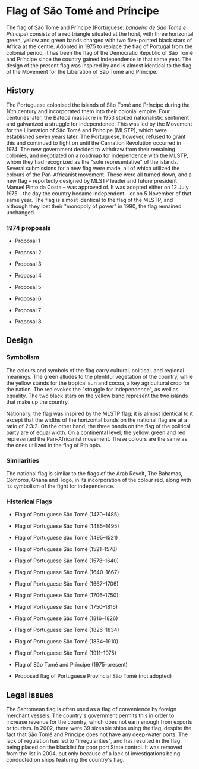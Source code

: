 # Flag of São Tomé and Príncipe

The flag of São Tomé and Príncipe (Portuguese: *bandeira de São Tomé e Príncipe*) consists of a red triangle situated at the hoist, with three horizontal green, yellow and green bands charged with two five-pointed black stars of Africa at the centre. Adopted in 1975 to replace the flag of Portugal from the colonial period, it has been the flag of the Democratic Republic of São Tomé and Príncipe since the country gained independence in that same year. The design of the present flag was inspired by and is almost identical to the flag of the Movement for the Liberation of São Tomé and Príncipe.

## History

The Portuguese colonised the islands of São Tomé and Príncipe during the 16th century and incorporated them into their colonial empire. Four centuries later, the Batepá massacre in 1953 stoked nationalistic sentiment and galvanized a struggle for independence. This was led by the Movement for the Liberation of São Tomé and Príncipe (MLSTP), which were established seven years later. The Portuguese, however, refused to grant this and continued to fight on until the Carnation Revolution occurred in 1974. The new government decided to withdraw from their remaining colonies, and negotiated on a roadmap for independence with the MLSTP, whom they had recognized as the "sole representative" of the islands. Several submissions for a new flag were made, all of which utilized the colours of the Pan-Africanist movement. These were all turned down, and a new flag – reportedly designed by MLSTP leader and future president Manuel Pinto da Costa – was approved of. It was adopted either on 12 July 1975 – the day the country became independent – or on 5 November of that same year. The flag is almost identical to the flag of the MLSTP, and although they lost their "monopoly of power" in 1990, the flag remained unchanged.

### 1974 proposals

- Proposal 1

- Proposal 2

- Proposal 3

- Proposal 4

- Proposal 5

- Proposal 6

- Proposal 7

- Proposal 8

## Design

### Symbolism

The colours and symbols of the flag carry cultural, political, and regional meanings. The green alludes to the plentiful vegetation of the country, while the yellow stands for the tropical sun and cocoa, a key agricultural crop for the nation. The red evokes the "struggle for independence", as well as equality. The two black stars on the yellow band represent the two islands that make up the country.

Nationally, the flag was inspired by the MLSTP flag; it is almost identical to it except that the widths of the horizontal bands on the national flag are at a ratio of 2:3:2. On the other hand, the three bands on the flag of the political party are of equal width. On a continental level, the yellow, green and red represented the Pan-Africanist movement. These colours are the same as the ones utilized in the flag of Ethiopia.

### Similarities

The national flag is similar to the flags of the Arab Revolt, The Bahamas, Comoros, Ghana and Togo, in its incorporation of the colour red, along with its symbolism of the fight for independence.

### Historical Flags

- Flag of Portuguese São Tomé (1470–1485)

- Flag of Portuguese São Tomé (1485–1495)

- Flag of Portuguese São Tomé (1495–1521)

- Flag of Portuguese São Tomé (1521–1578)

- Flag of Portuguese São Tomé (1578–1640)

- Flag of Portuguese São Tomé (1640–1667)

- Flag of Portuguese São Tomé (1667–1706)

- Flag of Portuguese São Tomé (1706–1750)

- Flag of Portuguese São Tomé (1750–1816)

- Flag of Portuguese São Tomé (1816–1826)

- Flag of Portuguese São Tomé (1826–1834)

- Flag of Portuguese São Tomé (1834–1910)

- Flag of Portuguese São Tomé (1911–1975)

- Flag of São Tomé and Príncipe (1975-present)

<!---->

- Proposed flag of Portuguese Provincial São Tomé (not adopted)

## Legal issues

The Santomean flag is often used as a flag of convenience by foreign merchant vessels. The country's government permits this in order to increase revenue for the country, which does not earn enough from exports or tourism. In 2002, there were 39 sizeable ships using the flag, despite the fact that São Tomé and Príncipe does not have any deep-water ports. The lack of regulation has led to "irregularities", and has resulted in the flag being placed on the blacklist for poor port State control. It was removed from the list in 2004, but only because of a lack of investigations being conducted on ships featuring the country's flag.
